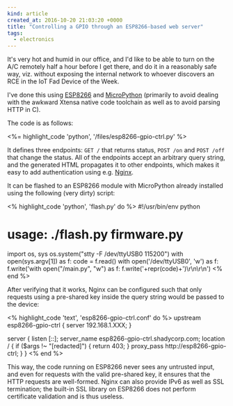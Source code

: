 ```yaml
---
kind: article
created_at: 2016-10-20 21:03:20 +0000
title: "Controlling a GPIO through an ESP8266-based web server"
tags:
  - electronics
---
```


It's very hot and humid in our office, and I'd like to be able to turn on the A/C remotely half
a hour before I get there, and do it in a reasonably safe way, viz. without exposing the internal
network to whoever discovers an RCE in the IoT Fad Device of the Week.

I've done this using [ESP8266][] and [MicroPython][] (primarily to avoid dealing with the awkward
Xtensa native code toolchain as well as to avoid parsing HTTP in C).

[esp8266]: https://espressif.com/en/products/hardware/esp8266ex/overview
[micropython]: https://docs.micropython.org/en/latest/esp8266/

The code is as follows:

<%= highlight_code 'python', '/files/esp8266-gpio-ctrl.py' %>

It defines three endpoints: `GET /` that returns status, `POST /on` and `POST /off` that change
the status. All of the endpoints accept an arbitrary query string, and the generated HTML
propagates it to other endpoints, which makes it easy to add authentication using e.g. [Nginx][].

[nginx]: https://nginx.org/

It can be flashed to an ESP8266 module with MicroPython already installed using the following
(very dirty) script:

<% highlight_code 'python', 'flash.py' do %>
#!/usr/bin/env python
# usage: ./flash.py firmware.py
import os, sys
os.system("stty -F /dev/ttyUSB0 115200")
with open(sys.argv[1]) as f:
   code = f.read()
with open('/dev/ttyUSB0', 'w') as f:
   f.write('with open("/main.py", "w") as f: f.write('+repr(code)+')\r\n\r\n')
<% end %>

After verifying that it works, Nginx can be configured such that only requests using a pre-shared
key inside the query string would be passed to the device:

<% highlight_code 'text', 'esp8266-gpio-ctrl.conf' do %>
upstream esp8266-gpio-ctrl {
  server 192.168.1.XXX;
}

server {
  listen [::];
  server_name esp8266-gpio-ctrl.shadycorp.com;
  location / {
    if ($args !~ "[redacted]") {
      return 403;
    }
    proxy_pass http://esp8266-gpio-ctrl;
  }
}
<% end %>

This way, the code running on ESP8266 never sees any untrusted input, and even for requests
with the valid pre-shared key, it ensures that the HTTP requests are well-formed. Nginx can
also provide IPv6 as well as SSL termination; the built-in SSL library on ESP8266 does not
perform certificate validation and is thus useless.
